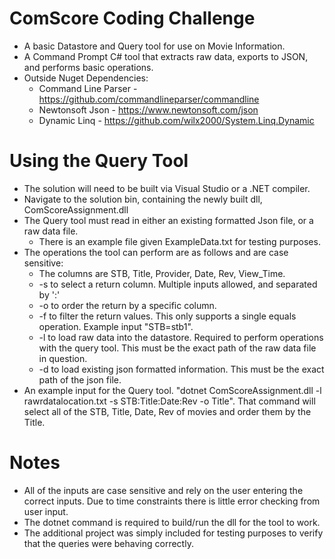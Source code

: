 # ComScore Coding Challenge

 - A basic Datastore and Query tool for use on Movie Information.
 - A Command Prompt C# tool that extracts raw data, exports to JSON, and performs basic operations.
 - Outside Nuget Dependencies:
   *  Command Line Parser - https://github.com/commandlineparser/commandline
   *  Newtonsoft Json - https://www.newtonsoft.com/json
   *  Dynamic Linq - https://github.com/wilx2000/System.Linq.Dynamic


# Using the Query Tool
 - The solution will need to be built via Visual Studio or a .NET compiler.
 - Navigate to the solution bin, containing the newly built dll, ComScoreAssignment.dll
 - The Query tool must read in either an existing formatted Json file, or a raw data file.
   * There is an example file given ExampleData.txt for testing purposes.
 - The operations the tool can perform are as follows and are case sensitive:
   * The columns are STB, Title, Provider, Date, Rev, View_Time.
   * -s to select a return column. Multiple inputs allowed, and separated by  ':'
   * -o to order the return by a specific column.
   * -f to filter the return values. This only supports a single equals operation. Example input "STB=stb1".
   * -l to load raw data into the datastore. Required to perform operations with the query tool. This must be the exact path of the raw data file in question.
   * -d to load existing json formatted information. This must be the exact path of the json file.
  - An example input for the Query tool. "dotnet ComScoreAssignment.dll -l rawrdatalocation.txt -s STB:Title:Date:Rev -o Title". That command will select all of the STB, Title, Date, Rev of movies and order them by the Title.
 
# Notes
  - All of the inputs are case sensitive and rely on the user entering the correct inputs. Due to time constraints there is little error checking from user input.
  - The dotnet command is required to build/run the dll for the tool to work. 
  - The additional project was simply included for testing purposes to verify that the queries were behaving correctly.

